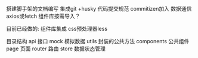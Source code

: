 搭建脚手架的文档编写
集成git +husky
代码提交规范  commitizen加入
数据通信  axios或fetch
组件库按需导入？

目前已经做的:
组件库集成
css预处理器less



目录结构
api  接口
mock  模拟数据
utils  封装的公共方法
components  公共组件
page   页面
router 路由
store   数据状态管理



